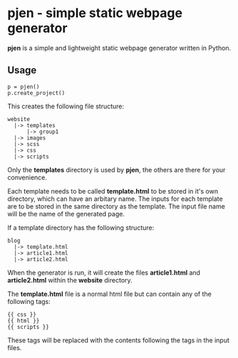 # **pjen** - simple static webpage generator

**pjen** is a simple and lightweight static webpage generator written in Python.

## Usage

	p = pjen()
	p.create_project()

This creates the following file structure:
```
website
  |-> templates
	  |-> group1
  |-> images
  |-> scss
  |-> css
  |-> scripts
```
Only the **templates** directory is used by **pjen**, the others are there for your convenience.

Each template needs to be called **template.html** to be stored in it's own directory, which can have an arbitary name. The inputs for each template are to be stored in the same directory as the template. The input file name will be the name of the generated page.

If a template directory has the following structure: 
```
blog
  |-> template.html
  |-> article1.html
  |-> article2.html
```
When the generator is run, it will create the files **article1.html** and **article2.html** within the **website** directory.

The **template.html** file is a normal html file but can contain any of the following tags:

```
{{ css }}
{{ html }}
{{ scripts }}
```

These tags will be replaced with the contents following the tags in the input files.